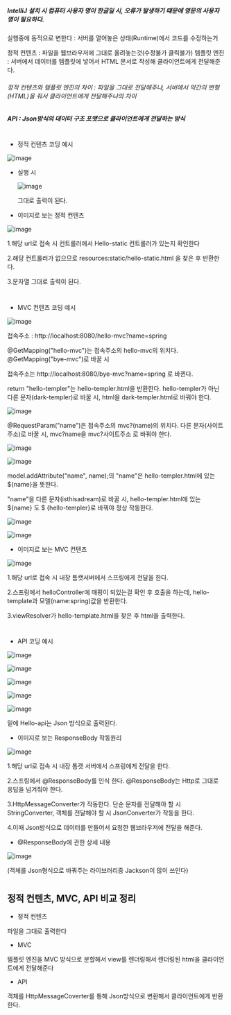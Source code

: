 ##### IntelliJ 설치 시 컴퓨터 사용자 명이 한글일 시, 오류가 발생하기 떄문에 영문의 사용자 명이 필요하다.


실행중에 동적으로 변한다 : 서버를 열어놓은 상태(Runtime)에서 코드를 수정하는거


정적 컨텐츠 : 파일을 웹브라우저에 그대로 올려놓는것(수정불가 클릭불가)
템플릿 엔진 : 서버에서 데이터를 템플릿에 넣어서 HTML 문서로 작성해 클라이언트에게 전달해준다.

###### 정적 컨텐츠와 템플릿 엔진의 차이 : 파일을 그대로 전달해주냐, 서버에서 약간의 변형(HTML)을 줘서 클라이언트에게 전달해주냐의 차이

##### API : Json방식의 데이터 구조 포맷으로 클라이언트에게 전달하는 방식

#

- 정적 컨텐츠 코딩 예시

![image](https://user-images.githubusercontent.com/114403546/196033384-d9f2b95b-5a8f-46f9-afa3-c86bc4925f9d.png)

  - 실행 시

    ![image](https://user-images.githubusercontent.com/114403546/196033454-f80c1935-2137-4acd-af41-c8e103a0c2c8.png)

     그대로 출력이 된다.
  
  - 이미지로 보는 정적 컨텐츠

![image](https://user-images.githubusercontent.com/114403546/196033417-cfb321eb-5fd6-45ea-a737-942ebe009367.png)

1.해당 url로 접속 시 컨트롤러에서 Hello-static 컨트롤러가 있는지 확인한다

2.해당 컨트롤러가 없으므로 resources:static/hello-static.html 을 찾은 후 반환한다.

3.문자열 그대로 출력이 된다.  
  
  
#
  
- MVC 컨텐츠 코딩 예시

![image](https://user-images.githubusercontent.com/114403546/196148138-c1ba791b-3bd1-4ef8-b348-ac38333c58b8.png)

접속주소 : http://localhost:8080/hello-mvc?name=spring

@GetMapping("hello-mvc")는 접속주소의 hello-mvc의 위치다. @GetMapping("bye-mvc")로 바꿀 시 

접속주소는 http://localhost:8080/bye-mvc?name=spring 로 바뀐다.

return "hello-templer"는 hello-templer.html을 반환한다. hello-templer가 아닌 다른 문자(dark-templer)로 바꿀 시, html을 dark-templer.html로 바꿔야 한다.

![image](https://user-images.githubusercontent.com/114403546/196148256-734a8596-cd18-4942-bb93-0b32ebe885bd.png)

@RequestParam("name")은 접속주소의 mvc?(name)의 위치다. 다른 문자(사이트주소)로 바꿀 시, mvc?name을 mvc?사이트주소 로 바꿔야 한다.

![image](https://user-images.githubusercontent.com/114403546/196150383-5ca9254b-ae5a-4111-8177-040a21648a4a.png)

![image](https://user-images.githubusercontent.com/114403546/196150946-3b72de25-fe1b-49fd-b317-14d66ea0788d.png)


model.addAttribute("name", name);의 "name"은 hello-templer.html에 있는 ${name}을 뜻한다.

"name"을 다른 문자(isthisadream)로 바꿀 시, hello-templer.html에 있는 ${name} 도 $ {hello-templer}로 바꿔야 정상 작동한다.

![image](https://user-images.githubusercontent.com/114403546/196151705-7a064daf-b098-41c7-b51b-08140768144c.png)

![image](https://user-images.githubusercontent.com/114403546/196151741-d06012d2-e6e7-4ffa-aa3a-1d97304eda6d.png)

 - 이미지로 보는 MVC 컨텐츠

![image](https://user-images.githubusercontent.com/114403546/196152905-1d411abd-c5bf-4c0f-bb35-c06cdb01c027.png)

1.해당 url로 접속 시 내장 톰캣서버에서 스프링에게 전달을 한다.

2.스프링에서 helloController에 매핑이 되있는걸 확인 후 호출을 하는데, hello-template과 모델(name:spring)값을 반환한다.

3.viewResolver가 hello-template.html을 찾은 후 html을 출력한다.


#

- API 코딩 예시

![image](https://user-images.githubusercontent.com/114403546/197147129-7109fc40-7c79-4fc7-b248-a71ec0482815.png)

![image](https://user-images.githubusercontent.com/114403546/197147269-a7bda42f-a6f2-4d83-b472-20ebacfc2d57.png)

![image](https://user-images.githubusercontent.com/114403546/197147298-08908166-1cf4-4e6d-89db-0bb6aa358a32.png)


![image](https://user-images.githubusercontent.com/114403546/197148819-2f8a2578-561e-4df0-afc8-4455df71ec4a.png)

![image](https://user-images.githubusercontent.com/114403546/197148858-ecb79620-4c1a-4b3e-8285-31f4e00adb35.png)

밑에 Hello-api는 Json 방식으로 출력된다.



 - 이미지로 보는 ResponseBody 작동원리

![image](https://user-images.githubusercontent.com/114403546/197149709-913e3f50-78cd-4b43-a6be-614fb91ffdc5.png)

1.해당 url로 접속 시 내장 톰캣 서버에서 스프링에게 전달을 한다.

2.스프링에서 @ResponseBody를 인식 한다. @ResponseBody는 Http로 그대로 응답을 넘겨줘야 한다.

3.HttpMessageConverter가 작동한다. 단순 문자를 전달해야 할 시 StringConverter, 객체를 전달해야 할 시 JsonConverter가 작동을 한다.

4.이때 Json방식으로 데이터를 만들어서 요청한 웹브라우저에 전달을 해준다.

 - @ResponseBody에 관한 상세 내용

![image](https://user-images.githubusercontent.com/114403546/197150825-71c59e72-9c13-499b-8503-87f9dbf36a24.png)

(객체를 Json형식으로 바꿔주는 라이브러리중 Jackson이 많이 쓰인다)


#

## 정적 컨텐츠, MVC, API 비교 정리

- 정적 컨텐츠

파일을 그대로 출력한다

- MVC

템플릿 엔진을 MVC 방식으로 분할해서 view를 렌더링해서 렌더링된 html을 클라이언트에게 전달해준다 

- API

객체를 HttpMessageCoverter를 통해 Json방식으로 변환해서 클라이언트에게 반환한다.

